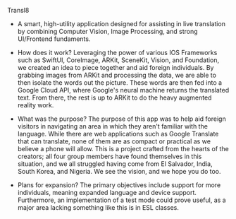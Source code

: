 Transl8

- A smart, high-utility application designed for assisting in live translation by combining Computer Vision, Image Processing, and strong UI/Frontend fundaments.

- How does it work?
  Leveraging the power of various IOS Frameworks such as SwiftUI, CoreImage, ARKit, SceneKit, Vision, and Foundation, we created an idea to piece together and aid foreign individuals.
  By grabbing images from ARKit and processing the data, we are able to then isolate the words out the picture. These words are then fed into a Google Cloud API, where Google's neural machine
  returns the translated text. From there, the rest is up to ARKit to do the heavy augmented reality work.

- What was the purpose?
  The purpose of this app was to help aid foreign visitors in navigating an area in which they aren't familiar with the language. While there are web applications such as Google Translate that can
  translate, none of them are as compact or practical as we believe a phone will allow. This is a project crafted from the hearts of the creators; all four group members have found themselves in this
  situation, and we all struggled having come from El Salvador, India, South Korea, and Nigeria. We see the vision, and we hope you do too.

- Plans for expansion?
  The primary objectives include support for more individuals, meaning expanded language and device support. Furthermore, an implementation of a test mode could prove useful, as a major area lacking
  something like this is in ESL classes.
